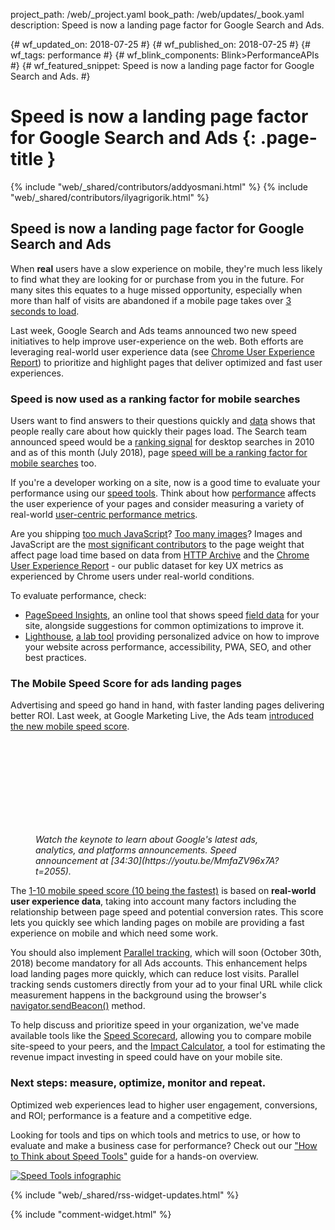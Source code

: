 project_path: /web/_project.yaml
book_path: /web/updates/_book.yaml
description: Speed is now a landing page factor for Google Search and Ads.

{# wf_updated_on: 2018-07-25 #}
{# wf_published_on: 2018-07-25 #}
{# wf_tags: performance #}
{# wf_blink_components: Blink>PerformanceAPIs #}
{# wf_featured_snippet: Speed is now a landing page factor for Google Search and Ads. #}

# Speed is now a landing page factor for Google Search and Ads {: .page-title }

{% include "web/_shared/contributors/addyosmani.html" %}
{% include "web/_shared/contributors/ilyagrigorik.html" %}


## Speed is now a landing page factor for Google Search and Ads

When **real** users have a slow experience on mobile, they're much less likely
to find what they are looking for or purchase from you in the future. For many
sites this equates to a huge missed opportunity, especially when more than half
of visits are abandoned if a mobile page takes over [3 seconds to
load](https://www.thinkwithgoogle.com/data-gallery/detail/mobile-site-abandonment-three-second-load/). 

Last week, Google Search and Ads teams announced two new speed initiatives to
help improve user-experience on the web. Both efforts are leveraging real-world
user experience data (see [Chrome User Experience
Report](/web/tools/chrome-user-experience-report/)) to prioritize and highlight
pages that deliver optimized and fast user experiences.


### Speed is now used as a ranking factor for mobile searches

Users want to find answers to their questions quickly and
[data](https://www.thinkwithgoogle.com/marketing-resources/data-measurement/mobile-page-speed-new-industry-benchmarks/)
shows that people really care about how quickly their pages load. The Search
team announced speed would be a [ranking
signal](https://webmasters.googleblog.com/2010/04/using-site-speed-in-web-search-ranking.html)
for desktop searches in 2010 and as of this month (July 2018), page [speed will
be a ranking factor for mobile
searches](https://webmasters.googleblog.com/2018/01/using-page-speed-in-mobile-search.html)
too. 

If you're a developer working on a site, now is a good time to evaluate your
performance using our [speed
tools](/web/fundamentals/performance/speed-tools/). Think about how
[performance](/web/fundamentals/performance/rail) affects the user experience
of your pages and consider measuring a variety of real-world [user-centric
performance metrics](/web/updates/2017/06/user-centric-performance-metrics).

Are you shipping [too much
JavaScript](/web/fundamentals/performance/optimizing-content-efficiency/javascript-startup-optimization/)?
[Too many
images](/web/fundamentals/performance/optimizing-content-efficiency/image-optimization)?
Images and JavaScript are the [most significant
contributors](https://paulcalvano.com/index.php/2018/07/02/impact-of-page-weight-on-load-time/)
to the page weight that affect page load time based on data from [HTTP
Archive](https://httparchive.org/) and the [Chrome User Experience
Report](/web/tools/chrome-user-experience-report/) - our public dataset for key
UX metrics as experienced by Chrome users under real-world conditions. 

To evaluate performance, check:

* [PageSpeed Insights](/speed/pagespeed/insights/), an online tool that shows
speed [field data](/web/fundamentals/performance/speed-tools/#field_data) for
your site, alongside suggestions for common optimizations to improve it. 
* [Lighthouse](/web/tools/lighthouse/), [a lab
tool](/web/fundamentals/performance/speed-tools/#lab_data) providing
personalized advice on how to improve your website across performance,
accessibility, PWA, SEO, and other best practices.


### The Mobile Speed Score for ads landing pages

Advertising and speed go hand in hand, with faster landing pages delivering
better ROI. Last week, at Google Marketing Live, the Ads team [introduced the
new mobile speed
score](https://www.blog.google/products/ads/mobile-landing-page-speed-score/).

<figure>
<div class="video-wrapper-full-width">
<iframe class="devsite-embedded-youtube-video" data-video-id="MmfaZV96x7A"
frameborder="0" allow="autoplay; encrypted-media" allowfullscreen>
</iframe>
</div>
<figcaption class="clearfix align-center">
<i>
Watch the keynote to learn about Google's latest ads, analytics, and platforms
announcements. Speed announcement at [34:30](https://youtu.be/MmfaZV96x7A?t=2055).
</i>
</figcaption>
</figure>

The [1-10 mobile speed score (10 being the
fastest)](https://support.google.com/adwords/answer/7450207) is based on
**real-world user experience data**, taking into account many factors including
the relationship between page speed and potential conversion rates. This score
lets you quickly see which landing pages on mobile are providing a fast
experience on mobile and which need some work.

You should also implement [Parallel
tracking](https://support.google.com/adwords/answer/7650215), which will soon
(October 30th, 2018) become mandatory for all Ads accounts. This enhancement
helps load landing pages more quickly, which can reduce lost visits. Parallel
tracking sends customers directly from your ad to your final URL while click
measurement happens in the background using the browser's
[navigator.sendBeacon()](https://developer.mozilla.org/en-US/docs/Web/API/Navigator/sendBeacon)
method.

To help discuss and prioritize speed in your organization, we've made available
tools like the [Speed
Scorecard](https://www.thinkwithgoogle.com/feature/mobile/), allowing you to
compare mobile site-speed to your peers, and the [Impact
Calculator](https://www.thinkwithgoogle.com/feature/mobile/), a tool for
estimating the revenue impact investing in speed could have on your mobile
site. 


### Next steps: measure, optimize, monitor and repeat.

Optimized web experiences lead to higher user engagement, conversions, and ROI;
performance is a feature and a competitive edge. 

Looking for tools and tips on which tools and metrics to use, or how to
evaluate and make a business case for performance? Check out our ["How to Think
about Speed Tools"](/web/fundamentals/performance/speed-tools/) guide for a
hands-on overview.

<a href="/web/fundamentals/performance/speed-tools/">
<img src="/web/updates/images/2018/07/infographic-speed-tools.jpg" alt="Speed
Tools infographic">
</a>

{% include "web/_shared/rss-widget-updates.html" %}

{% include "comment-widget.html" %}